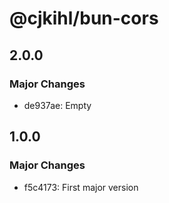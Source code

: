 # @cjkihl/bun-cors

## 2.0.0

### Major Changes

- de937ae: Empty

## 1.0.0

### Major Changes

- f5c4173: First major version
